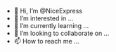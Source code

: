 - 👋 Hi, I’m @NiceExpress
- 👀 I’m interested in ...
- 🌱 I’m currently learning ...
- 💞️ I’m looking to collaborate on ...
- 📫 How to reach me ...

<!---
NiceExpress/NiceExpress is a ✨ special ✨ repository because its `README.md` (this file) appears on your GitHub profile.
You can click the Preview link to take a look at your changes.
--->
